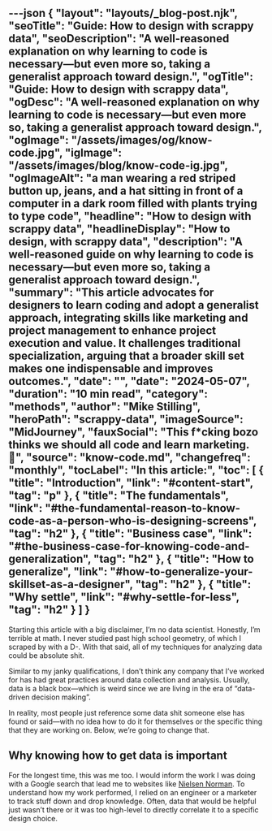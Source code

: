 ---json
{
    "layout": "layouts/_blog-post.njk",
    "seoTitle": "Guide: How to design with scrappy data",
    "seoDescription": "A well-reasoned explanation on why learning to code is necessary—but even more so, taking a generalist approach toward design.",
    "ogTitle": "Guide: How to design with scrappy data",
    "ogDesc": "A well-reasoned explanation on why learning to code is necessary—but even more so, taking a generalist approach toward design.",
    "ogImage": "/assets/images/og/know-code.jpg",
    "igImage": "/assets/images/blog/know-code-ig.jpg",
    "ogImageAlt": "a man wearing a red striped button up, jeans, and a hat sitting in front of a computer in a dark room filled with plants trying to type code",
    "headline": "How to design with scrappy data",
    "headlineDisplay": "<span class=''>How to design,</span> <span class='space:nowrap color:primary-rg'>with scrappy data</span>",
    "description": "A well-reasoned guide on why learning to code is necessary—<span class='space:nowrap'>but even</span> more so, taking a generalist approach <span class='space:nowrap'>toward design.</span>",
    "summary": "This article advocates for designers to learn coding and adopt a generalist approach, integrating skills like marketing and project management to enhance project execution and value. It challenges traditional specialization, arguing that a broader skill set makes one indispensable and improves outcomes.",
    "date": "",
    "date": "2024-05-07",
    "duration": "10 min read",
    "category": "methods",
    "author": "Mike Stilling",
    "heroPath": "scrappy-data",
    "imageSource": "MidJourney",
    "fauxSocial": "This f*cking bozo thinks we should <span class='space:nowrap'>all code</span> and learn marketing. 🤡",
    "source": "know-code.md",
    "changefreq": "monthly",
    "tocLabel": "In this article:",
    "toc": [
        {
            "title": "Introduction",
            "link": "#content-start",
            "tag": "p"
        },
        {
            "title": "The fundamentals",
            "link": "#the-fundamental-reason-to-know-code-as-a-person-who-is-designing-screens",
            "tag": "h2"
        },
        {
            "title": "Business case",
            "link": "#the-business-case-for-knowing-code-and-generalization",
            "tag": "h2"
        },
        {
            "title": "How to generalize",
            "link": "#how-to-generalize-your-skillset-as-a-designer",
            "tag": "h2"
        },
        {
            "title": "Why settle",
            "link": "#why-settle-for-less",
            "tag": "h2"
        }
    ]
}
---

Starting this article with a big disclaimer, I’m no data scientist. Honestly, I’m terrible at math. I never studied past high school geometry, of which I scraped by with a D-. With that said, all of my techniques for analyzing data could be absolute shit.

Similar to my janky qualifications, I don’t think any company that I’ve worked for has had great practices around data collection and analysis. Usually, data is a black box—which is weird since we are living in the era of “data-driven decision making”.

In reality, most people just reference some data shit someone else has found or said—with no idea how to do it for themselves or the specific thing that they are working on. Below, we’re going to change that.

## Why knowing how to get data is important

For the longest time, this was me too. I would inform the work I was doing with a Google search that lead me to websites like [Nielsen Norman](https://www.nngroup.com/). To understand how my work performed, I relied on an engineer or a marketer to track stuff down and drop knowledge. Often, data that would be helpful just wasn’t there or it was too high-level to directly correlate it to a specific design choice.